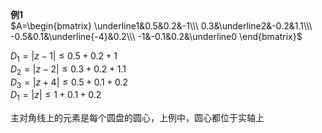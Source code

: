 **例1**  
 $A=\begin{bmatrix}  
\underline1&0.5&0.2&-1\\\  
0.3&\underline2&-0.2&1.1\\\  
-0.5&0.1&\underline{-4}&0.2\\\  
-1&-0.1&0.2&\underline0  
\end{bmatrix}$   
  
 $D_1=|z-1|\leq0.5+0.2+1$   
 $D_2=|z-2|\leq0.3+0.2+1.1$   
 $D_3=|z+4|\leq0.5+0.1+0.2$   
 $D_1=|z|\leq1+0.1+0.2$   
  
主对角线上的元素是每个圆盘的圆心，上例中，圆心都位于实轴上  
